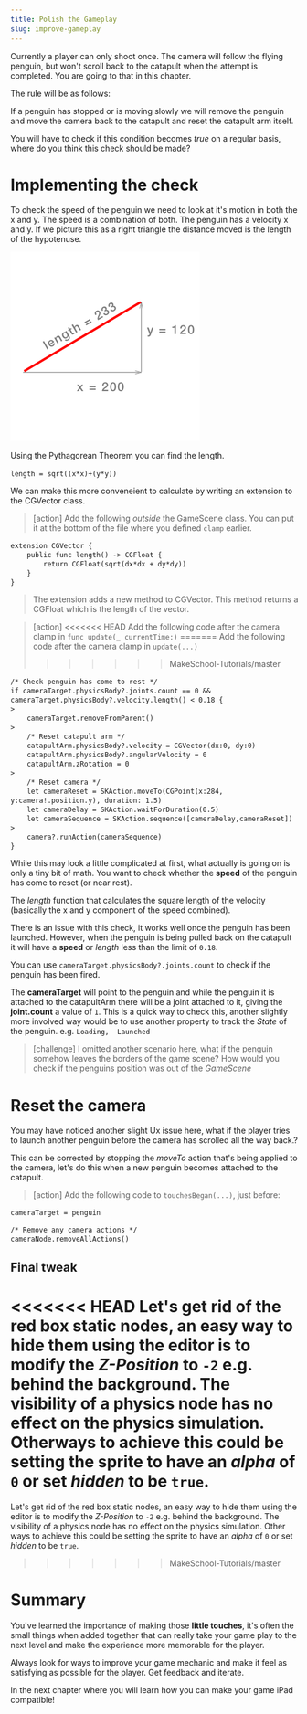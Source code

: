 ```yaml
---
title: Polish the Gameplay
slug: improve-gameplay
---
```


Currently a player can only shoot once. The camera will follow the flying penguin, but 
won't scroll back to the catapult when the attempt is completed. You are going to that 
in this chapter.

The rule will be as follows:

If a penguin has stopped or is moving slowly we will remove the penguin and move the 
camera back to the catapult and reset the catapult arm itself.

You will have to check if this condition becomes *true* on a regular basis, where do 
you think this check should be made?

# Implementing the check

To check the speed of the penguin we need to look at it's motion in both the x and y. 
The speed is a combination of both. The penguin has a velocity x and y. If we picture 
this as a right triangle the distance moved is the length of the hypotenuse.

![triangle-math](../Tutorial-Images/p12-11-triangle-math.png)

Using the Pythagorean Theorem you can find the length. 

`length = sqrt((x*x)+(y*y))`

We can make this more conveneient to calculate by writing an extension to the CGVector
class. 

> [action]
> Add the following *outside* the GameScene class. You can put it at the bottom of the 
> file where you defined `clamp` earlier. 
> 
```
extension CGVector {
    public func length() -> CGFloat {
        return CGFloat(sqrt(dx*dx + dy*dy))
    }
}
```
>
> The extension adds a new method to CGVector. This method returns a CGFloat which is the 
> length of the vector. 
> 

> [action]
<<<<<<< HEAD
> Add the following code after the camera clamp in `func update(_ currentTime:)`
=======
> Add the following code after the camera clamp in `update(...)`
>
>>>>>>> MakeSchool-Tutorials/master
```
/* Check penguin has come to rest */
if cameraTarget.physicsBody?.joints.count == 0 && cameraTarget.physicsBody?.velocity.length() < 0.18 {
>
    cameraTarget.removeFromParent()
>
    /* Reset catapult arm */
    catapultArm.physicsBody?.velocity = CGVector(dx:0, dy:0)
    catapultArm.physicsBody?.angularVelocity = 0
    catapultArm.zRotation = 0
>
    /* Reset camera */
    let cameraReset = SKAction.moveTo(CGPoint(x:284, y:camera!.position.y), duration: 1.5)
    let cameraDelay = SKAction.waitForDuration(0.5)
    let cameraSequence = SKAction.sequence([cameraDelay,cameraReset])
>
    camera?.runAction(cameraSequence)
}
```

While this may look a little complicated at first, what actually is going on is only a 
tiny bit of math. You want to check whether the **speed** of the penguin has come to 
reset (or near rest).

The *length* function that calculates the square length of the velocity (basically the 
x and y component of the speed combined).

There is an issue with this check, it works well once the penguin has been launched. 
However, when the penguin is being pulled back on the catapult it will have a **speed** 
or *length* less than the limit of `0.18`.

You can use `cameraTarget.physicsBody?.joints.count` to check if the penguin has been 
fired.

The **cameraTarget** will point to the penguin and while the penguin it is attached to 
the catapultArm there will be a joint attached to it, giving the  **joint.count** a 
value of `1`.  This is a quick way to check this, another slightly more involved way 
would be to use another property to track the *State* of the penguin. e.g. `Loading, 
Launched`

> [challenge]
> I omitted another scenario here, what if the penguin somehow leaves the borders of 
> the game scene? How would you check if the penguins position was out of the *GameScene*
>

# Reset the camera

You may have noticed another slight Ux issue here, what if the player tries to launch 
another penguin before the camera has scrolled all the way back.?

This can be corrected by stopping the *moveTo* action that's being applied to the camera, let's do this when a new penguin becomes attached to the catapult.

> [action]
> Add the following code to `touchesBegan(...)`, just before:
>
```
cameraTarget = penguin
```
>
```
/* Remove any camera actions */
cameraNode.removeAllActions()
```
>

## Final tweak

<<<<<<< HEAD
Let's get rid of the red box static nodes, an easy way to hide them using the editor is 
to modify the *Z-Position* to `-2` e.g. behind the background.  The visibility of a 
physics node has no effect on the physics simulation. Otherways to achieve this could 
be setting the sprite to have an *alpha* of `0` or set *hidden* to be `true`.
=======
Let's get rid of the red box static nodes, an easy way to hide them using the editor is to modify the *Z-Position* to `-2` e.g. behind the background.  The visibility of a physics node has no effect on the physics simulation. Other ways to achieve this could be setting the sprite to have an *alpha* of `0` or set *hidden* to be `true`.
>>>>>>> MakeSchool-Tutorials/master

# Summary

You've learned the importance of making those **little touches**, it's often the small 
things when added together that can really take your game play to the next level and 
make the experience more memorable for the player.

Always look for ways to improve your game mechanic and make it feel as satisfying as 
possible for the player. Get feedback and iterate.

In the next chapter where you will learn how you can make your game iPad compatible!
